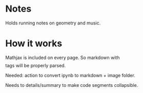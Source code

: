 # Notes
Holds running notes on geometry and music.

# How it works

Mathjax is included on every page. So markdown with $$ $$ tags will be properly parsed.

Needed: action to convert ipynb to markdown + image folder.

Needs to details/summary to make code segments collapsible.
